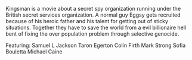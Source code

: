Kingsman is a movie about a secret spy organization running under the British secret services organization. A normal guy Eggsy gets recruited because of his heroic father and his talent for getting out of sticky situations. Together they have to save the world from a evil billionaire hell bent of fixing the over population problem through selective genocide.

Featuring:
Samuel L Jackson
Taron Egerton
Colin Firth
Mark Strong
Sofia Bouletta
Michael Caine
